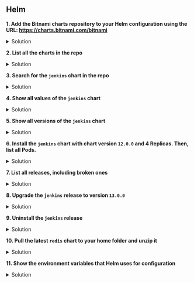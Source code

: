 ## Helm

**1. Add the Bitnami charts repository to your Helm configuration using the URL: https://charts.bitnami.com/bitnami**

<details><summary>Solution</summary>
<p>

```bash
helm repo add bitnami https://charts.bitnami.com/bitnami
```

</p>
</details>


**2. List all the charts in the repo**

<details><summary>Solution</summary>
<p>

```bash
helm search repo bitnami
```

</p>
</details>


**3.	Search for the <code>jenkins</code> chart in the repo**

<details><summary>Solution</summary>
<p>

```bash
helm search repo bitnami/jenkins
```

</p>
</details>


**4. Show all values of the <code>jenkins</code> chart**

<details><summary>Solution</summary>
<p>

```bash
helm show values bitnami/jenkins
```

</p>
</details>


**5.	Show all versions of the <code>jenkins</code> chart**

<details><summary>Solution</summary>
<p>

```bash
helm search repo bitnami/jenkins --versions
```

</p>
</details>


**6.	Install the <code>jenkins</code> chart with chart version <code>12.0.0</code>  and 4 Replicas. Then, list all Pods.**

<details><summary>Solution</summary>
<p>

```bash
helm install jenkins bitnami/jenkins --version 12.0.0 --set replicaCount=4
kubectl get pods
```

</p>
</details>


**7.	List all releases, including broken ones**

<details><summary>Solution</summary>
<p>

```bash
helm ls -a
```

</p>
</details>


**8.	Upgrade the <code>jenkins</code> release to version <code>13.0.0</code>**

<details><summary>Solution</summary>
<p>

```bash
helm upgrade jenkins bitnami/jenkins --version 13.0.0
```

</p>
</details>


**9.	Uninstall the <code>jenkins</code> release**

<details><summary>Solution</summary>
<p>

```bash
helm uninstall jenkins
```

</p>
</details>



**10.	Pull the latest <code>redis</code>  chart to your home folder and unzip it**

<details><summary>Solution</summary>
<p>

```bash
helm repo update
cd ~
helm pull bitnami/redis --untar
```

</p>
</details>


**11.	Show the environment variables that Helm uses for configuration**

<details><summary>Solution</summary>
<p>

```bash
helm env
```

</p>
</details>
